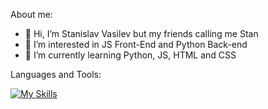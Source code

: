 About me:

- 👋 Hi, I’m Stanislav Vasilev but my friends calling me Stan
- 👀 I’m interested in JS Front-End and Python Back-end
- 🌱 I’m currently learning Python, JS, HTML and CSS

<!---
StanislavVVasilev/StanislavVVasilev is a ✨ special ✨ repository because its `README.md` (this file) appears on your GitHub profile.
You can click the Preview link to take a look at your changes.
--->

Languages and Tools:

[![My Skills](https://skillicons.dev/icons?i=python,js,html,css,postgres)](https://skillicons.dev)


